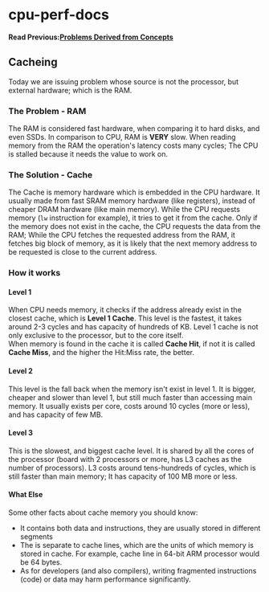 # cpu-perf-docs
**Read Previous:[Problems Derived from Concepts](./problems-derived.md)**
## Cacheing
Today we are issuing problem whose source is not the processor, but external hardware; which is the RAM.

### The Problem - RAM
The RAM is considered fast hardware, when comparing it to hard disks, and even SSDs. In comparison to CPU, RAM is **VERY** slow. When reading memory from the RAM the operation's latency costs many cycles; The CPU is stalled because it needs the value to work on.

### The Solution - Cache
The Cache is memory hardware which is embedded in the CPU hardware. It usually made from fast SRAM memory hardware (like registers), instead of cheaper DRAM hardware (like main memory). While the CPU requests memory (`lw` instruction for example), it tries to get it from the cache. Only if the memory does not exist in the cache, the CPU requests the data from the RAM; While the CPU fetches the requested address from the RAM, it fetches big block of memory, as it is likely that the next memory address to be requested is close to the current address.

### How it works
#### Level 1
When CPU needs memory, it checks if the address already exist in the closest cache, which is **Level 1 Cache**. This level is the fastest, it takes around 2-3 cycles and has capacity of hundreds of KB.
Level 1 cache is not only exclusive to the processor, but to the core itself.\
When memory is found in the cache it is called **Cache Hit**, if not it is called **Cache Miss**, and the higher the Hit:Miss rate, the better.
#### Level 2
This level is the fall back when the memory isn't exist in level 1. It is bigger, cheaper and slower than level 1, but still much faster than accessing main memory. It usually exists per core, costs around 10 cycles (more or less), and has capacity of few MB.
#### Level 3
This is the slowest, and biggest cache level. It is shared by all the cores of the processor (board with 2 processors or more, has L3 caches as the number of processors). L3 costs around tens-hundreds of cycles, which is still faster than main memory; It has capacity of 100 MB more or less.

#### What Else
Some other facts about cache memory you should know:
* It contains both data and instructions, they are usually stored in different segments
* The is separate to cache lines, which are the units of which memory is stored in cache. For example, cache line in 64-bit ARM processor would be 64 bytes.
* As for developers (and also compilers), writing fragmented instructions (code) or data may harm performance significantly.
